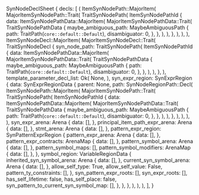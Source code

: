 SynNodeDeclSheet {
    decls: [
        (
            ItemSynNodePath::MajorItem(
                MajorItemSynNodePath::Trait(
                    TraitSynNodePath(
                        ItemSynNodePathId {
                            data: ItemSynNodePathData::MajorItem(
                                MajorItemSynNodePathData::Trait(
                                    TraitSynNodePathData {
                                        maybe_ambiguous_path: MaybeAmbiguousPath {
                                            path: TraitPath(`core::default::Default`),
                                            disambiguator: 0,
                                        },
                                    },
                                ),
                            ),
                        },
                    ),
                ),
            ),
            ItemSynNodeDecl::MajorItem(
                MajorItemSynNodeDecl::Trait(
                    TraitSynNodeDecl {
                        syn_node_path: TraitSynNodePath(
                            ItemSynNodePathId {
                                data: ItemSynNodePathData::MajorItem(
                                    MajorItemSynNodePathData::Trait(
                                        TraitSynNodePathData {
                                            maybe_ambiguous_path: MaybeAmbiguousPath {
                                                path: TraitPath(`core::default::Default`),
                                                disambiguator: 0,
                                            },
                                        },
                                    ),
                                ),
                            },
                        ),
                        template_parameter_decl_list: Ok(
                            None,
                        ),
                        syn_expr_region: SynExprRegion {
                            data: SynExprRegionData {
                                parent: None,
                                path: SynNodeRegionPath::Decl(
                                    ItemSynNodePath::MajorItem(
                                        MajorItemSynNodePath::Trait(
                                            TraitSynNodePath(
                                                ItemSynNodePathId {
                                                    data: ItemSynNodePathData::MajorItem(
                                                        MajorItemSynNodePathData::Trait(
                                                            TraitSynNodePathData {
                                                                maybe_ambiguous_path: MaybeAmbiguousPath {
                                                                    path: TraitPath(`core::default::Default`),
                                                                    disambiguator: 0,
                                                                },
                                                            },
                                                        ),
                                                    ),
                                                },
                                            ),
                                        ),
                                    ),
                                ),
                                syn_expr_arena: Arena {
                                    data: [],
                                },
                                principal_item_path_expr_arena: Arena {
                                    data: [],
                                },
                                stmt_arena: Arena {
                                    data: [],
                                },
                                pattern_expr_region: SynPatternExprRegion {
                                    pattern_expr_arena: Arena {
                                        data: [],
                                    },
                                    pattern_expr_contracts: ArenaMap {
                                        data: [],
                                    },
                                    pattern_symbol_arena: Arena {
                                        data: [],
                                    },
                                    pattern_symbol_maps: [],
                                    pattern_symbol_modifiers: ArenaMap {
                                        data: [],
                                    },
                                },
                                symbol_region: VariableRegionData {
                                    inherited_syn_symbol_arena: Arena {
                                        data: [],
                                    },
                                    current_syn_symbol_arena: Arena {
                                        data: [],
                                    },
                                    allow_self_type: True,
                                    allow_self_value: False,
                                    pattern_ty_constraints: [],
                                },
                                syn_pattern_expr_roots: [],
                                syn_expr_roots: [],
                                has_self_lifetime: false,
                                has_self_place: false,
                                syn_pattern_to_current_syn_symbol_map: [],
                            },
                        },
                    },
                ),
            ),
        ),
    ],
}
